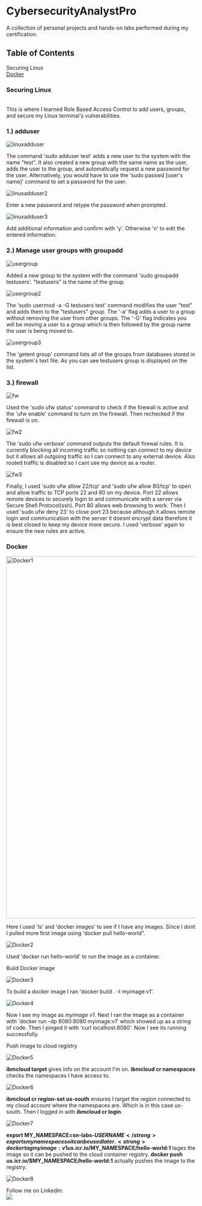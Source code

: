 # CybersecurityAnalystPro
A collection of personal projects and hands-on labs performed during my certification.

## Table of Contents

Securing Linux
<br><a href="#Docker"> Docker </a></br>

### Securing Linux
<br> This is where I learned Role Based Access Control to add users, groups, and secure my Linux terminal's vulnerabilities. </br>

### 1.) adduser
![linuxadduser](https://github.com/millywithnobrim/CybersecurityAnalystPro/assets/82410132/9731ad39-d69a-4a9c-85e2-bc92f1342a78)

The command 'sudo adduser test' adds a new user to the system with the name "test". It also created a new group with the same name as the user, adds the user to the group, and automatically request a new password for the user. Alternatively, you would have to use the 'sudo passwd [user's name]' command to set a password for the user.

![linuxadduser2](https://github.com/millywithnobrim/CybersecurityAnalystPro/assets/82410132/5021d254-796a-44ec-b17b-0da2c1196fe9)

Enter a new password and retype the password when prompted.

![linuxadduser3](https://github.com/millywithnobrim/CybersecurityAnalystPro/assets/82410132/47edc0a0-f5ba-4cbf-85ff-8329e123691e)

Add additional information and confirm with 'y'. Otherwise 'n' to edit the entered information.

### 2.) Manage user groups with groupadd
![usergroup](https://github.com/millywithnobrim/CybersecurityAnalystPro/assets/82410132/0f512787-2a41-4489-a752-815928cac9ff)

Added a new group to the system with the command 'sudo groupadd testusers'. "testusers" is the name of the group.

![usergroup2](https://github.com/millywithnobrim/CybersecurityAnalystPro/assets/82410132/af234d47-19d0-4eec-a550-b9188da2e46d)

The 'sudo usermod -a -G testusers test' command modifies the user "test" and adds them to the "testusers" group. The '-a' flag adds a user to a group without removing the user from other groups. The '-G' flag indicates you will be moving a user to a group which is then followed by the group name the user is being moved to.

![usergroup3](https://github.com/millywithnobrim/CybersecurityAnalystPro/assets/82410132/9940f023-314b-4e31-8d52-ce430f6be290)

The 'getent group' command lists all of the groups from databases stored in the system's text file. As you can see testusers group is displayed on the list.

### 3.) firewall
![fw](https://github.com/millywithnobrim/CybersecurityAnalystPro/assets/82410132/93f06c31-1969-48e7-8eb7-be28507f92fc)

Used the 'sudo ufw status' command to check if the firewall is active and the 'ufw enable' command to turn on the firewall. Then rechecked if the firewall is on.

![fw2](https://github.com/millywithnobrim/CybersecurityAnalystPro/assets/82410132/0343dbc1-d946-49df-95bf-740e7cb348ae)

The 'sudo ufw verbose' command outputs the default firewal rules. It is currently blocking all incoming traffic so nothing can connect to my device but it allows all outgoing traffic so I can connect to any external device. Also routed traffic is disabled so I cant use my device as a router.

![fw3](https://github.com/millywithnobrim/CybersecurityAnalystPro/assets/82410132/075dbff3-71fe-4c50-9e50-ac5342b5a923)

Finally, I used 'sudo ufw allow 22/tcp' and 'sudo ufw allow 80/tcp' to open and allow traffic to TCP ports 22 and 80 on my device. Port 22 allows remote devices to securely login to and communicate with a server via Secure Shell Protocol(ssh). Port 80 allows web browsing to work. Then I used 'sudo ufw deny 23' to close port 23 because although it allows remote login and communication with the server it doesnt encrypt data therefore it is best closed to keep my device more secure. I used 'verbose' again to ensure the new rules are active.

### Docker

<img width="960" alt="Docker1" src="https://github.com/millywithnobrim/CybersecurityAnalystPro/assets/82410132/25651c22-e19f-445b-9def-b1eda70fc341">

Here I used 'ls' and 'docker images' to see if I have any images. Since I dont I pulled more first image using 'docker pull hello-world". 

![Docker2](https://github.com/millywithnobrim/CybersecurityAnalystPro/assets/82410132/bdb19330-85e4-4889-99be-7f8434b3dd62)

Used 'docker run hello-world' to run the image as a container.

Build Docker Image

![Docker3](https://github.com/millywithnobrim/CybersecurityAnalystPro/assets/82410132/1f27c088-cf26-4774-a468-e704d0e06aa8)

To build a docker image I ran 'docker build . -t myimage:v1'.

![Docker4](https://github.com/millywithnobrim/CybersecurityAnalystPro/assets/82410132/e05a88d4-dc2d-45cc-ab12-822687003501)

Now I see my image as <em>myimage v1</em>. Next I ran the image as a container with 'docker run -dp 8080:8080 myimage:v1' which showed up as a string of code. Then I pinged it with 'curl localhost:8080'. Now I see its running successfully.

Push image to cloud registry

![Docker5](https://github.com/millywithnobrim/CybersecurityAnalystPro/assets/82410132/83e95f9d-0e29-4ab5-95c7-909a287fc1f9)

<strong>ibmcloud target</strong> gives info on the account I'm on. <strong>ibmcloud cr namespaces</strong> checks the namespaces I have access to. 

![Docker6](https://github.com/millywithnobrim/CybersecurityAnalystPro/assets/82410132/eedab87c-246f-4dc8-9440-e68b15d6b042)

<strong>ibmcloud cr region-set us-south</strong> ensures I target the region connected to my cloud account where the namespaces are. Which is in this case us-south. Then I logged in with <strong>ibmcloud cr login</strong>.

![Docker7](https://github.com/millywithnobrim/CybersecurityAnalystPro/assets/82410132/0ef4cd65-0ec3-4643-a7a9-7fe82e8c9a11)

<strong>export MY_NAMESPACE=sn-labs-$USERNAME</strong> exports my namespace so it can be used later. <strong>docker tag myimage:v1 us.icr.io/$MY_NAMESPACE/hello-world:1</strong> tages the image so it can be pushed to the cloud container registry. <strong>docker push us.icr.io/$MY_NAMESPACE/hello-world:1</strong> actually pushes the image to the registry.

![Docker8](https://github.com/millywithnobrim/CybersecurityAnalystPro/assets/82410132/7bb95d81-b561-4d40-b777-928cbb6cf87e)





Follow me on LinkedIn:
<br><a href="https://www.linkedin.com/in/jamile2"><img src="https://img.shields.io/badge/LinkedIn-0077B5?style=for-the-badge&logo=linkedin&logoColor=white"></img></a></br>
